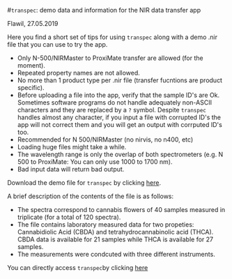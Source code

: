 #`transpec`: demo data and information for the NIR data transfer app

Flawil, 27.05.2019

Here you find a short set of tips for using `transpec` along with a demo .nir file that you can use to try the app. 

- Only N-500/NIRMaster to ProxiMate transfer are allowed (for the moment).
- Repeated property names are not allowed.
- No more than 1 product type per .nir file (transfer fucntions are product specific).
- Before uploading a file into the app, verify that the sample ID's are Ok. Sometimes software programs do not handle adequately non-ASCII characters and they are replaced by a `?` symbol. Despite `transpec` handles almost any character, if you input a file with corrupted ID's the app will not correct them and you will get an output with corrputed ID's too. 
- Recommended for N 500/NIRMaster (no nirvis, no n400, etc)
- Loading huge files might take a while.
- The wavelength range is only the overlap of both spectrometers (e.g. N 500 to ProxiMate: You can only use 1000 to 1700 nm).
- Bad input data will return bad output. 

Download the demo file for `transpec` by clicking [here](https://github.com/l-ramirez-lopez/transpec_info/raw/master/DEMO_file_cannabis.nir). 

A brief description of the contents of the file is as follows: 

- The spectra correspond to cannabis flowers of 40 samples measured in triplicate (for a total of 120 spectra).  
- The file contains laboratory measured data for two propeties: Cannabidiolic Acid (CBDA) and tetrahydrocannabinolic acid (THCA). CBDA data is available for 21 samples while THCA is available for 27 samples. 
- The measurements were condcuted with three different instruments.

You can directly access `transpec`by clicking [here](https://transpec-buchi.cynkra.com/)



